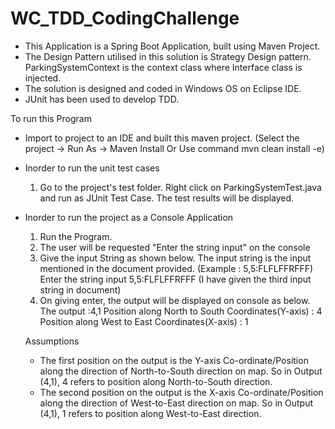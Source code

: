 # WC_TDD_CodingChallenge

* This Application is a Spring Boot Application, built using Maven Project.
* The Design Pattern utilised in this solution is Strategy Design pattern. 
   ParkingSystemContext is the context class where Interface class is injected.
* The solution is designed and coded in Windows OS on Eclipse IDE.
* JUnit has been used to develop TDD.

To run this Program
* Import to project to an IDE and  built this maven project. 
  (Select the project -> Run As  -> Maven Install  Or Use command mvn clean install -e)
* Inorder to run the unit test cases 
    1. Go to the project's test folder. Right click on ParkingSystemTest.java and run as JUnit Test Case.
       The test results will be displayed.
* Inorder to run the project as a Console Application
    1. Run the Program. 
    2. The user will be requested "Enter the string input" on the console
    3. Give the input String as shown below. The input string is the input mentioned in the document provided. (Example : 5,5:FLFLFFRFFF)
        Enter the string input
        5,5:FLFLFFRFFF
        (I have given the third input string in document)
    4.  On  giving enter, the output will be displayed on console as below.
        The output :4,1
        Position along North to South Coordinates(Y-axis) : 4
        Position along West to East Coordinates(X-axis) : 1
        
        
    Assumptions
    * The first position on the output is the Y-axis Co-ordinate/Position along the direction of North-to-South direction on map.
       So in Output (4,1), 4 refers to position along North-to-South direction.
    * The second position on the output is the X-axis Co-ordinate/Position along the direction of West-to-East direction on map.
       So in Output (4,1), 1 refers to position along West-to-East direction.
